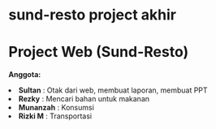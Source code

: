 # sund-resto project akhir

  <h1>Project Web (Sund-Resto)</h1>
  <p><strong>Anggota:</strong></p>
    <li><strong>Sultan</strong> : Otak dari web, membuat laporan, membuat PPT</li>
    <li><strong>Rezky</strong> : Mencari bahan untuk makanan</li>
    <li><strong>Munanzah</strong> : Konsumsi</li>
    <li><strong>Rizki M</strong> : Transportasi</li>

